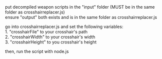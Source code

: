 put decompiled weapon scripts in the "input" folder (MUST be in the same folder as crosshairreplacer.js)</br>
ensure "output" both exists and is in the same folder as crosshairreplacer.js</br>

go into crosshairreplacer.js and set the following variables: </br> 1. "crosshairFile" to your crosshair's path </br>
2. "crosshairWidth" to your crosshair's width </br>
3. "crosshairHeight" to you crosshair's height </br>

then, run the script with node.js
